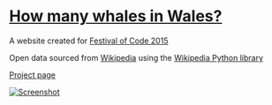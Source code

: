 # [How many whales in Wales?](j.mp/howmanywhales)
A website created for [Festival of Code 2015](http://www.yrs.io/festival)

Open data sourced from [Wikipedia](http://wikimedia.org/wiki/donate) using the [Wikipedia Python library](http://pypi.python.org/pypi/wikipedia/)

[Project page](http://hacks.youngrewiredstate.org/events/festival-of-code-2015/how-many-whales-in-wales)

[![Screenshot](http://yrs-hacks-app.s3.amazonaws.com/images/574/full/Capture.jpg?1438267207)](http://j.mp/howmanywhales)
